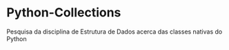 # Python-Collections
Pesquisa da disciplina de Estrutura de Dados acerca das classes nativas do Python
